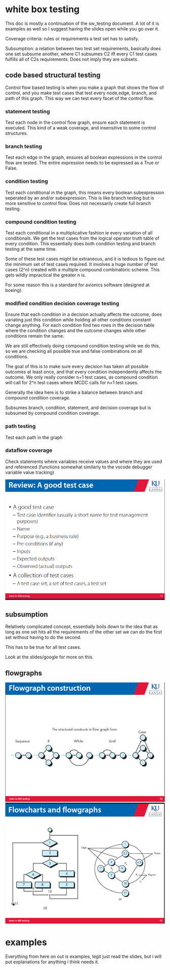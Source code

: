 # white box testing 

This doc is mostly a continuation of the sw_testing document. A lot of it is examples as well so I suggest having the slides open while you go over it.

Coverage criteria: rules or requirements a test set has to satisfy.

Subsumption: a relation between two test set requirements, basically does one set subsume another, where C1 subsumes C2 iff every C1 test cases fulfills all of C2s requirements. Does not imply they are subsets.

## code based structural testing 

Control flow based testing is when you make a graph that shows the flow of control, and you make test cases that test every node,edge, branch, and path of this graph. 
This way we can test every facet of the control flow. 

### statement testing 
Test each node in the control flow graph, ensure each statement is executed. This kind of a weak coverage, and insensitive to some control structures. 
### branch testing 
Test each edge in the graph, ensures all boolean expressions in the control flow are tested. The entire expression needs to be expressed as a True or False. 
### condition testing 
Test each conditional in the graph, this means every boolean subexpression seperated by an and/or subexpression. This is like branch testing but is more sensitive to control flow. Does not necessarily create full branch testing. 
### compound condition testing 
Test each conditional in a multiplicative fashion ie every variation of all conditionals. We get the test cases from the logical operator truth table of every condition. 
This essentially does both condition testing and branch testing at the same time. 

Some of these test cases might be extraneous, and it is tedious to figure out the minimum set of test cases required. It involves a huge number of test cases (2^n) created with a multiple compound combinatoric scheme. 
This gets wildly impractical the greater n is. 

For some reason this is a standard for avionics software (designed at boeing).

### modified condition decision coverage testing 
Ensure that each condition in a decision actually affects the outcome, does variating just this condition while holding all other conditions constant change anything. For each condition find two rows in the decision table where the condition changes and the outcome changes while other conditions remain the same. 

We are still effectively doing compound condition testing while we do this, so we are checking all possible true and false combinations on all conditions. 

The goal of this is to make sure every decision has taken all possible outcomes at least once, and that every condition independently affects the outcome. We only really consider n+1 test cases, as compound condition will call for 2^n test cases where MCDC calls for n+1 test cases. 

Generally the idea here is to strike a balance between branch and compound condition coverage. 

Subsumes branch, condition, statement, and decision coverage but is subsumed by compound condition coverage. 

### path testing 
Test each path in the graph 

### dataflow coverage 
Check statements where variables receive values and where they are used and referenced (functions somewhat similarly to the vscode debugger variable value tracking)

![good tests](image-55.png)

## subsumption 

Relatively complicated concept, essentially boils down to the idea that as long as one set hits all the requirements of the other set we can do the first set without having to do the second. 

This has to be true for all test cases.

Look at the slides/google for more on this.


## flowgraphs 
![flowgraph construction](image-56.png)
![flowcharts](image-57.png)


# examples 

Everything from here on out is examples, legit just read the slides, but i will put explanations for anything i think needs it. 

